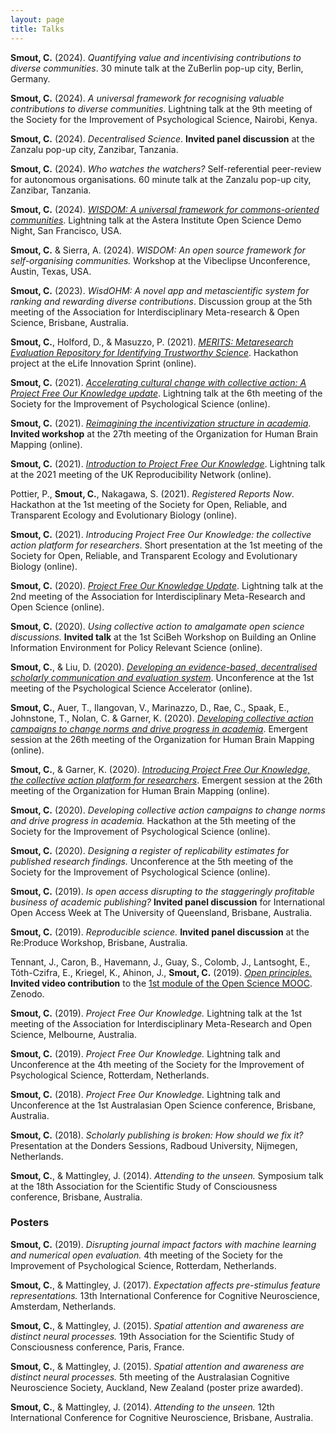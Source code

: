 ```yaml
---
layout: page
title: Talks
---
```


**Smout, C.** (2024). _Quantifying value and incentivising contributions to diverse communities_. 30 minute talk at the ZuBerlin pop-up city, Berlin, Germany.

**Smout, C.** (2024). _A universal framework for recognising valuable contributions to diverse communities_. Lightning talk at the 9th meeting of the Society for the Improvement of Psychological Science, Nairobi, Kenya.

**Smout, C.** (2024). _Decentralised Science_. **Invited panel discussion** at the Zanzalu pop-up city, Zanzibar, Tanzania.

**Smout, C.** (2024). _Who watches the watchers?_ Self-referential peer-review for autonomous organisations. 60 minute talk at the Zanzalu pop-up city, Zanzibar, Tanzania.

**Smout, C.** (2024). [_WISDOM: A universal framework for commons-oriented communities_](https://youtu.be/yUmmEZqdGRw?si=mnFnqvaufWGREPeE). Lightning talk at the Astera Institute Open Science Demo Night, San Francisco, USA.

**Smout, C.** & Sierra, A. (2024). _WISDOM: An open source framework for self-organising communities._ Workshop at the Vibeclipse Unconference, Austin, Texas, USA.

**Smout, C.** (2023). _WisdOHM: A novel app and metascientific system for ranking and rewarding diverse contributions_. Discussion group at the 5th meeting of the Association for Interdisciplinary Meta-research & Open Science, Brisbane, Australia.

**Smout, C.**, Holford, D., & Masuzzo, P. (2021). [_MERITS: Metaresearch Evaluation Repository for Identifying Trustworthy Science_](https://youtu.be/_ee4ESnzI40?si=r4OlfI4baxOKZMT5). Hackathon project at the eLife Innovation Sprint (online).

**Smout, C.** (2021). [_Accelerating cultural change with collective action: A Project Free Our Knowledge update_](https://youtu.be/GYja8wMob4c). Lightning talk at the 6th meeting of the Society for the Improvement of Psychological Science (online).

**Smout, C.** (2021). [_Reimagining the incentivization structure in academia_](https://youtu.be/Q33K-nkzHj0). **Invited workshop** at the 27th meeting of the Organization for Human Brain Mapping (online).

**Smout, C.** (2021). [_Introduction to Project Free Our Knowledge_](https://youtu.be/1SQ-h5nYJm8). Lightning talk at the 2021 meeting of the UK Reproducibility Network (online).

Pottier, P., **Smout, C.**, Nakagawa, S. (2021). _Registered Reports Now_. Hackathon at the 1st meeting of the Society for Open, Reliable, and Transparent Ecology and Evolutionary Biology (online).

**Smout, C.** (2021). _Introducing Project Free Our Knowledge: the collective action platform for researchers_. Short presentation at the 1st meeting of the Society for Open, Reliable, and Transparent Ecology and Evolutionary Biology (online).

**Smout, C.** (2020). [_Project Free Our Knowledge Update_](https://youtu.be/vzB7Vh_gkLs). Lightning talk at the 2nd meeting of the Association for Interdisciplinary Meta-Research and Open Science (online).

**Smout, C.** (2020). _Using collective action to amalgamate open science discussions._ **Invited talk** at the 1st SciBeh Workshop on Building an Online Information Environment for Policy Relevant Science (online).

**Smout, C.**, & Liu, D. (2020). [_Developing an evidence-based, decentralised scholarly communication and evaluation system_](https://youtu.be/aKHMcTsO6Eg). Unconference at the 1st meeting of the Psychological Science Accelerator (online).

**Smout, C.**, Auer, T., Ilangovan, V., Marinazzo, D., Rae, C., Spaak, E., Johnstone, T., Nolan, C. & Garner, K. (2020). [_Developing collective action campaigns to change norms and drive progress in academia_](https://youtu.be/HIGPZxmc5xY). Emergent session at the 26th meeting of the Organization for Human Brain Mapping (online).

**Smout, C.**, & Garner, K. (2020). [_Introducing Project Free Our Knowledge, the collective action platform for researchers_](https://youtu.be/iN50OK1jL24). Emergent session at the 26th meeting of the Organization for Human Brain Mapping (online).

**Smout, C.** (2020). _Developing collective action campaigns to change norms and drive progress  in academia._ Hackathon at the 5th meeting of the Society for the Improvement of Psychological Science (online).

**Smout, C.** (2020). _Designing a register of replicability estimates for published research findings._ Unconference at the 5th meeting of the Society for the Improvement of Psychological Science (online).

**Smout, C.** (2019). _Is open access disrupting to the staggeringly profitable business of academic publishing?_ **Invited panel discussion** for International Open Access Week at The University of Queensland, Brisbane, Australia.

**Smout, C.** (2019). _Reproducible science._ **Invited panel discussion** at the Re:Produce Workshop, Brisbane, Australia.

Tennant, J., Caron, B., Havemann, J., Guay, S., Colomb, J., Lantsoght, E., Tóth-Czifra, E., Kriegel, K., Ahinon, J., **Smout, C.** (2019). [_Open principles._](https://youtu.be/45ZYwySQRzs) **Invited video contribution** to the [1st module of the Open Science MOOC](https://www.youtube.com/watch?v=qZ_NMoWrpm4). Zenodo.

**Smout, C.** (2019). _Project Free Our Knowledge._ Lightning talk at the 1st meeting of the Association for Interdisciplinary Meta-Research and Open Science, Melbourne, Australia.

**Smout, C.** (2019). _Project Free Our Knowledge._ Lightning talk and Unconference at the 4th meeting of the Society for the Improvement of Psychological Science, Rotterdam, Netherlands.

**Smout, C.** (2018). _Project Free Our Knowledge._ Lightning talk and Unconference at the 1st Australasian Open Science conference, Brisbane, Australia.

**Smout, C.** (2018). _Scholarly publishing is broken: How should we fix it?_ Presentation at the Donders Sessions, Radboud University, Nijmegen, Netherlands.

**Smout, C.**, & Mattingley, J. (2014). _Attending to the unseen._ Symposium talk at the 18th Association for the Scientific Study of Consciousness conference, Brisbane, Australia.

### Posters
**Smout, C.** (2019). _Disrupting journal impact factors with machine learning and numerical open evaluation._ 4th meeting of the Society for the Improvement of Psychological Science, Rotterdam, Netherlands.

**Smout, C.**, & Mattingley, J. (2017). _Expectation affects pre-stimulus feature representations._ 13th International Conference for Cognitive Neuroscience, Amsterdam, Netherlands. 

**Smout, C.**, & Mattingley, J. (2015). _Spatial attention and awareness are distinct neural processes._ 19th Association for the Scientific Study of Consciousness conference, Paris, France.

**Smout, C.**, & Mattingley, J. (2015). _Spatial attention and awareness are distinct neural processes._ 5th meeting of the Australasian Cognitive Neuroscience Society, Auckland, New Zealand (poster prize awarded). 

**Smout, C.**, & Mattingley, J. (2014). _Attending to the unseen._ 12th International Conference for Cognitive Neuroscience, Brisbane, Australia.
